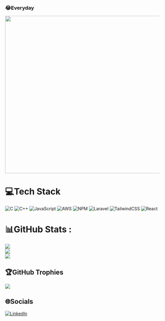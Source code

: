 

### 😂Everyday
<img src="https://pbs.twimg.com/media/EahAM4lXgAUeMbQ?format=jpg&name=900x900" width="512px"/>

# 💻Tech Stack
![C](https://img.shields.io/badge/c-%2300599C.svg?style=for-the-badge&logo=c&logoColor=white) ![C++](https://img.shields.io/badge/c++-%2300599C.svg?style=for-the-badge&logo=c%2B%2B&logoColor=white) ![JavaScript](https://img.shields.io/badge/javascript-%23323330.svg?style=for-the-badge&logo=javascript&logoColor=%23F7DF1E) ![AWS](https://img.shields.io/badge/AWS-%23FF9900.svg?style=for-the-badge&logo=amazon-aws&logoColor=white) ![NPM](https://img.shields.io/badge/NPM-%23000000.svg?style=for-the-badge&logo=npm&logoColor=white) ![Laravel](https://img.shields.io/badge/laravel-%23FF2D20.svg?style=for-the-badge&logo=laravel&logoColor=white) ![TailwindCSS](https://img.shields.io/badge/tailwindcss-%2338B2AC.svg?style=for-the-badge&logo=tailwind-css&logoColor=white) ![React](https://img.shields.io/badge/react-%2320232a.svg?style=for-the-badge&logo=react&logoColor=%2361DAFB)
# 📊GitHub Stats :
![](https://github-readme-stats.vercel.app/api?username=ael-bagh&theme=merko&hide_border=false&include_all_commits=false&count_private=false)<br/>
![](https://github-readme-streak-stats.herokuapp.com/?user=ael-bagh&theme=merko&hide_border=false)<br/>
![](https://github-readme-stats.vercel.app/api/top-langs/?username=ael-bagh&theme=merko&hide_border=false&include_all_commits=false&count_private=false&layout=compact)

## 🏆GitHub Trophies
![](https://github-profile-trophy.vercel.app/?username=ael-bagh&theme=radical&no-frame=false&no-bg=false&margin-w=4)


## 🌐Socials
[![LinkedIn](https://img.shields.io/badge/LinkedIn-%230077B5.svg?logo=linkedin&logoColor=white)](https://linkedin.com/in/https://www.linkedin.com/in/anas-el-baghdadi-77494419b/) 


